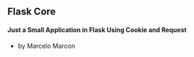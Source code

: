 ## Flask Core


#### Just a Small Application in Flask Using Cookie and Request


- by Marcelo Marcon
